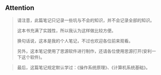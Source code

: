 ## Attention

> 请注意，此篇笔记只记录一些坑与不会的知识，并不会记录全部的知识。
> 
>这本书充满了实践性，所以我认为这样做比较方便。
> 
> 换句话说，这本是我的个人笔记，不过也欢迎各位前来观看。
>
> 另外，这本笔记使用了思源软件进行制作，还请各位使用思源打开(安利一下这个软件)。

> 最后，这篇笔记规定默认学过：《操作系统原理》、《计算机系统基础》。





